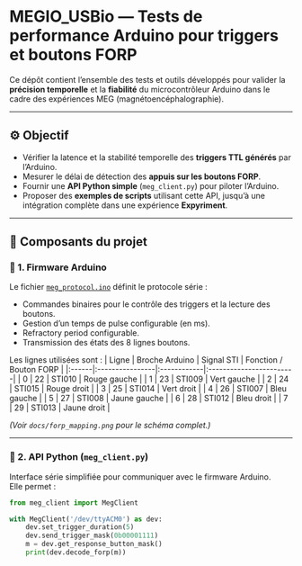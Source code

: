 # MEGIO_USBio — Tests de performance Arduino pour triggers et boutons FORP

Ce dépôt contient l’ensemble des tests et outils développés pour valider la **précision temporelle** et la **fiabilité** du microcontrôleur Arduino dans le cadre des expériences MEG (magnétoencéphalographie).

---

## ⚙️ Objectif

- Vérifier la latence et la stabilité temporelle des **triggers TTL générés** par l’Arduino.
- Mesurer le délai de détection des **appuis sur les boutons FORP**.
- Fournir une **API Python simple** (`meg_client.py`) pour piloter l’Arduino.
- Proposer des **exemples de scripts** utilisant cette API, jusqu’à une intégration complète dans une expérience **Expyriment**.

---

## 🧩 Composants du projet

### 🔸 1. Firmware Arduino

Le fichier [`meg_protocol.ino`](arduino/meg_protocol.ino) définit le protocole série :
- Commandes binaires pour le contrôle des triggers et la lecture des boutons.
- Gestion d’un temps de pulse configurable (en ms).
- Refractory period configurable.
- Transmission des états des 8 lignes boutons.

Les lignes utilisées sont :
| Ligne | Broche Arduino | Signal STI | Fonction / Bouton FORP |
|:------|:----------------|:------------|:------------------------|
| 0 | 22 | STI010 | Rouge gauche |
| 1 | 23 | STI009 | Vert gauche |
| 2 | 24 | STI015 | Rouge droit |
| 3 | 25 | STI014 | Vert droit |
| 4 | 26 | STI007 | Bleu gauche |
| 5 | 27 | STI008 | Jaune gauche |
| 6 | 28 | STI012 | Bleu droit |
| 7 | 29 | STI013 | Jaune droit |

*(Voir `docs/forp_mapping.png` pour le schéma complet.)*

---

### 🔸 2. API Python (`meg_client.py`)

Interface série simplifiée pour communiquer avec le firmware Arduino.  
Elle permet :
```python
from meg_client import MegClient

with MegClient('/dev/ttyACM0') as dev:
    dev.set_trigger_duration(5)
    dev.send_trigger_mask(0b00001111)
    m = dev.get_response_button_mask()
    print(dev.decode_forp(m))
